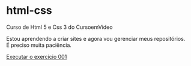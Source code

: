 # html-css
 Curso de Html 5 e Css 3 do CursoemVideo

Estou aprendendo a criar sites e agora vou gerenciar meus repositórios.
<br>
É preciso muita paciência.

<a href="https://everaldoricardo-93059-github.io/Estudos-html/exer001/index.html">Executar o exercício 001<a>


